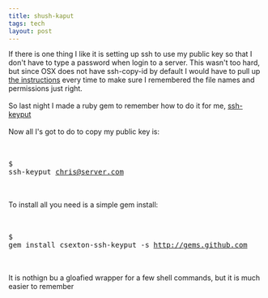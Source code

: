 ```yaml
---
title: shush-kaput
tags: tech
layout: post
---
```

If there is one thing I like it is setting up ssh to use my public key so that I don't have to type a password when login to a server.  This wasn't too hard, but since OSX does not have ssh-copy-id by default I would have to pull up <a href="http://www.webficient.com/2007/11/16/mac-and-ssh-keys">the instructions</a> every time to make sure I remembered the file names and permissions just right. <br /><br />So last night I made a ruby gem to remember how to do it for me,  <a href="http://github.com/csexton/ssh-keyput/">ssh-keyput</a><br /><br />Now all I's got to do to copy my public key is:<br /><br /><pre><br />$ ssh-keyput chris@server.com<br /></pre><br /><br />To install all you need is a simple gem install:<br /><br /><pre><br />$ gem install csexton-ssh-keyput -s http://gems.github.com<br /></pre><br /><br />It is nothign bu a gloafied wrapper for a few shell commands, but it is much easier to remember
